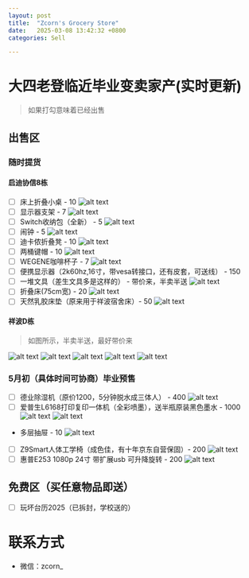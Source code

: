 ```yaml
---
layout: post
title:  "Zcorn's Grocery Store"
date:   2025-03-08 13:42:32 +0800
categories: Sell

---
```


# 大四老登临近毕业变卖家产(实时更新)

> 如果打勾意味着已经出售

## 出售区

### 随时提货
#### 启迪协信8栋
- [ ] 床上折叠小桌 - 10
![alt text](assets/sale/qidi/DCDFE56D-74F6-4E16-9DA5-3B59A176D044.jpeg)
- [ ] 显示器支架 - 7
![alt text](assets/sale/qidi/IMG_5640.jpeg)
- [ ] Switch收纳包（全新） - 5
![alt text](assets/sale/qidi/IMG_5639.jpeg)
- [ ] 闹钟 - 5
![alt text](assets/sale/qidi/IMG_5641.jpeg)
- [ ] 迪卡侬折叠凳 - 10
![alt text](assets/sale/qidi/9C6DBC1C-80AE-4843-A198-59050A9667A2_1_201_a.jpeg)
- [ ] 两桶键帽 - 10
![alt text](assets/sale/qidi/2C44267C-69B0-4C6B-A3F5-F17C3F708CDD.jpeg)
- [ ] WEGENE咖啡杯子 - 7
![alt text](assets/sale/qidi/IMG_5636.jpeg)
- [ ] 便携显示器（2k60hz,16寸，带vesa转接口，还有皮套，可送线） - 150
- [ ] 一堆文具（差生文具多是这样的） - 带价来，半卖半送
![alt text](assets/sale/qidi/AA97EA40-7A10-4DFB-95A5-D503DB456EEC.jpeg)
- [ ] 折叠床(75cm宽) - 20
![alt text](assets/sale/qidi/CA016720-C48F-4544-B8FF-1EE42B1345E6.jpeg)
- [ ] 天然乳胶床垫（原来用于祥波宿舍床）- 50
![alt text](assets/sale/qidi/IMG_5663.JPG)

#### 祥波D栋
> 如图所示，半卖半送，最好带价来

![alt text](assets/sale/harmonia/1.jpg)
![alt text](assets/sale/harmonia/2.jpg)
![alt text](assets/sale/harmonia/3.jpg)
![alt text](assets/sale/harmonia/4.jpg)
![alt text](assets/sale/harmonia/5.jpg)

### 5月初（具体时间可协商）毕业预售
- [ ] 德业除湿机（原价1200，5分钟脱水成三体人） - 400
![alt text](assets/sale/qidi/IMG_5644.jpeg)
- [ ] 爱普生L6168打印复印一体机（全彩喷墨），送半瓶原装黑色墨水 - 1000
![alt text](assets/sale/qidi/9F5780A4-2A65-4A9B-93F7-86F04B55C3AF.jpeg>)
![alt text](assets/sale/qidi/DCDFE56D-74F6-4E16-9DA5-3B59A176D044.jpeg)
- 多层抽屉 - 10
![alt text](assets/sale/qidi/850EB463-7752-418E-AD53-AFACA05F6A23_1_201_a.jpeg)
- [ ] Z9Smart人体工学椅（成色佳，有十年京东自营保固）- 200
![alt text](assets/sale/qidi/D9A87152-C983-4FBC-89D9-11535C660E40.jpeg)
- [ ] 惠普E253 1080p 24寸 带扩展usb 可升降旋转 - 200
![alt text](assets/sale/qidi/IMG_5635.jpeg)

## 免费区（买任意物品即送）

- [ ] 玩坏台历2025（已拆封，学校送的）


# 联系方式

- 微信：zcorn_
